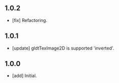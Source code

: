 ## 1.0.2
- [fix] Refactoring.

## 1.0.1
- [update] gldtTexImage2D is supported 'inverted'.

## 1.0.0

- [add] Initial.
